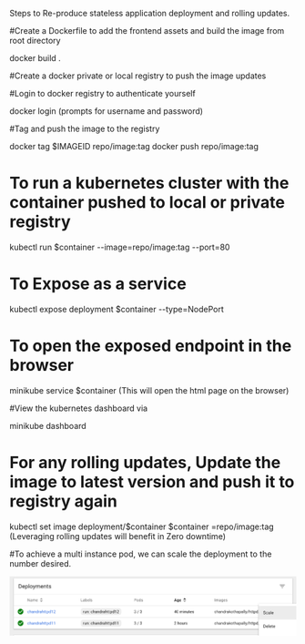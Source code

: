 Steps to Re-produce stateless application deployment and rolling updates.


#Create a Dockerfile to add the frontend assets and build the image from root directory 

 docker build .

#Create a docker private or local registry to push the image updates

#Login to docker registry to authenticate yourself

docker login (prompts for username and password)

#Tag and push the image to the registry

docker tag $IMAGEID repo/image:tag
docker push repo/image:tag

# To run a kubernetes cluster with the container pushed to local or private registry

kubectl run $container --image=repo/image:tag --port=80

# To Expose as a service

kubectl expose deployment $container --type=NodePort

# To open the exposed endpoint in the browser

minikube service $container
(This will open the html page on the browser)

#View the kubernetes dashboard via

minikube dashboard

# For any rolling updates, Update the image to latest version and push it to registry again
kubectl set image deployment/$container $container =repo/image:tag
(Leveraging rolling updates will benefit in Zero downtime)

#To achieve a multi instance pod, we can scale the deployment to the number desired.

![alt text](https://github.com/chandrakothapally/webdeploy/blob/master/scale_deployment.png)
